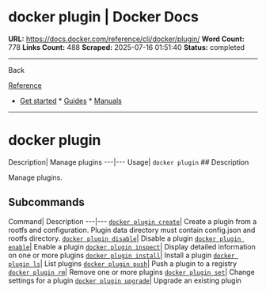 # docker plugin | Docker Docs

**URL:** https://docs.docker.com/reference/cli/docker/plugin/
**Word Count:** 778
**Links Count:** 488
**Scraped:** 2025-07-16 01:51:40
**Status:** completed

---

Back

[Reference](https://docs.docker.com/reference/)

  * [Get started](https://docs.docker.com/get-started/)   * [Guides](https://docs.docker.com/guides/)   * [Manuals](https://docs.docker.com/manuals/)

* * *

# docker plugin

Description| Manage plugins   ---|---   Usage| `docker plugin`      ## Description

Manage plugins.

## Subcommands

Command| Description   ---|---   [`docker plugin create`](https://docs.docker.com/reference/cli/docker/plugin/create/)| Create a plugin from a rootfs and configuration. Plugin data directory must contain config.json and rootfs directory.   [`docker plugin disable`](https://docs.docker.com/reference/cli/docker/plugin/disable/)| Disable a plugin   [`docker plugin enable`](https://docs.docker.com/reference/cli/docker/plugin/enable/)| Enable a plugin   [`docker plugin inspect`](https://docs.docker.com/reference/cli/docker/plugin/inspect/)| Display detailed information on one or more plugins   [`docker plugin install`](https://docs.docker.com/reference/cli/docker/plugin/install/)| Install a plugin   [`docker plugin ls`](https://docs.docker.com/reference/cli/docker/plugin/ls/)| List plugins   [`docker plugin push`](https://docs.docker.com/reference/cli/docker/plugin/push/)| Push a plugin to a registry   [`docker plugin rm`](https://docs.docker.com/reference/cli/docker/plugin/rm/)| Remove one or more plugins   [`docker plugin set`](https://docs.docker.com/reference/cli/docker/plugin/set/)| Change settings for a plugin   [`docker plugin upgrade`](https://docs.docker.com/reference/cli/docker/plugin/upgrade/)| Upgrade an existing plugin